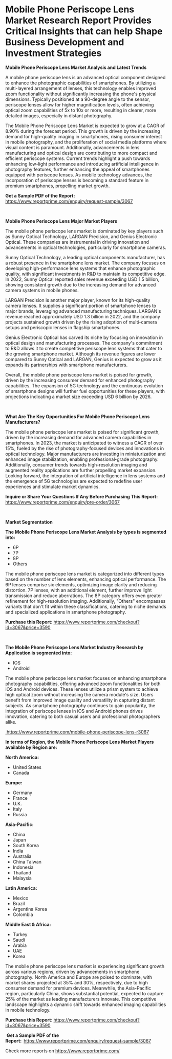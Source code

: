 <p><h1>Mobile Phone Periscope Lens Market Research Report Provides Critical Insights that can help Shape Business Development and Investment Strategies</h1></p><p><strong>Mobile Phone Periscope Lens Market Analysis and Latest Trends</strong></p>
<p><p>A mobile phone periscope lens is an advanced optical component designed to enhance the photographic capabilities of smartphones. By utilizing a multi-layered arrangement of lenses, this technology enables improved zoom functionality without significantly increasing the phone's physical dimensions. Typically positioned at a 90-degree angle to the sensor, periscope lenses allow for higher magnification levels, often achieving optical zoom capabilities of 5x to 10x or more, resulting in clearer, more detailed images, especially in distant photography.</p><p>The Mobile Phone Periscope Lens Market is expected to grow at a CAGR of 8.90% during the forecast period. This growth is driven by the increasing demand for high-quality imaging in smartphones, rising consumer interest in mobile photography, and the proliferation of social media platforms where visual content is paramount. Additionally, advancements in lens manufacturing and optical design are contributing to more compact and efficient periscope systems. Current trends highlight a push towards enhancing low-light performance and introducing artificial intelligence in photography features, further enhancing the appeal of smartphones equipped with periscope lenses. As mobile technology advances, the incorporation of periscope lenses is becoming a standard feature in premium smartphones, propelling market growth.</p></p>
<p><strong>Get a Sample PDF of the Report:&nbsp;</strong> <a href="https://www.reportprime.com/enquiry/request-sample/3067?utm_campaign=2294&utm_medium=2&utm_source=Github&utm_content=ia&utm_term=18032025&utm_id=mobile-phone-periscope-lens">https://www.reportprime.com/enquiry/request-sample/3067</a></p>
<p>&nbsp;</p>
<p><strong>Mobile Phone Periscope Lens Major Market Players</strong></p>
<p><p>The mobile phone periscope lens market is dominated by key players such as Sunny Optical Technology, LARGAN Precision, and Genius Electronic Optical. These companies are instrumental in driving innovation and advancements in optical technologies, particularly for smartphone cameras.</p><p>Sunny Optical Technology, a leading optical components manufacturer, has a robust presence in the smartphone lens market. The company focuses on developing high-performance lens systems that enhance photographic quality, with significant investments in R&D to maintain its competitive edge. In 2022, Sunny Optical reported sales revenue exceeding USD 1.5 billion, showing consistent growth due to the increasing demand for advanced camera systems in mobile phones.</p><p>LARGAN Precision is another major player, known for its high-quality camera lenses. It supplies a significant portion of smartphone lenses to major brands, leveraging advanced manufacturing techniques. LARGAN's revenue reached approximately USD 1.3 billion in 2022, and the company projects sustained growth driven by the rising adoption of multi-camera setups and periscopic lenses in flagship smartphones.</p><p>Genius Electronic Optical has carved its niche by focusing on innovation in optical design and manufacturing processes. The company's commitment to R&D allows it to create competitive periscope lens systems that cater to the growing smartphone market. Although its revenue figures are lower compared to Sunny Optical and LARGAN, Genius is expected to grow as it expands its partnerships with smartphone manufacturers.</p><p>Overall, the mobile phone periscope lens market is poised for growth, driven by the increasing consumer demand for enhanced photography capabilities. The expansion of 5G technology and the continuous evolution of smartphone designs will further fuel opportunities for these players, with projections indicating a market size exceeding USD 6 billion by 2026.</p></p>
<p>&nbsp;</p>
<p><strong>What Are The Key Opportunities For Mobile Phone Periscope Lens Manufacturers?</strong></p>
<p><p>The mobile phone periscope lens market is poised for significant growth, driven by the increasing demand for advanced camera capabilities in smartphones. In 2023, the market is anticipated to witness a CAGR of over 15%, fueled by the rise of photography-focused devices and innovations in optical technology. Major manufacturers are investing in miniaturization and enhanced image stabilization, enabling professional-grade photography. Additionally, consumer trends towards high-resolution imaging and augmented reality applications are further propelling market expansion. Looking forward, the integration of artificial intelligence in lens systems and the emergence of 5G technologies are expected to redefine user experiences and stimulate market dynamics.</p></p>
<p><strong>Inquire or Share Your Questions If Any Before Purchasing This Report:</strong> <a href="https://www.reportprime.com/enquiry/pre-order/3067?utm_campaign=2294&utm_medium=2&utm_source=Github&utm_content=ia&utm_term=18032025&utm_id=mobile-phone-periscope-lens">https://www.reportprime.com/enquiry/pre-order/3067</a></p>
<p>&nbsp;</p>
<p><strong>Market Segmentation</strong></p>
<p><strong>The Mobile Phone Periscope Lens Market Analysis by types is segmented into:</strong></p>
<p><ul><li>6P</li><li>7P</li><li>8P</li><li>Others</li></ul></p>
<p><p>The mobile phone periscope lens market is categorized into different types based on the number of lens elements, enhancing optical performance. The 6P lenses comprise six elements, optimizing image clarity and reducing distortion. 7P lenses, with an additional element, further improve light transmission and reduce aberrations. The 8P category offers even greater refinement for high-resolution imaging. Additionally, "Others" encompasses variants that don't fit within these classifications, catering to niche demands and specialized applications in smartphone photography.</p></p>
<p><strong>Purchase this Report:&nbsp;</strong><a href="https://www.reportprime.com/checkout?id=3067&price=3590&utm_campaign=2294&utm_medium=2&utm_source=Github&utm_content=ia&utm_term=18032025&utm_id=mobile-phone-periscope-lens">https://www.reportprime.com/checkout?id=3067&price=3590</a></p>
<p>&nbsp;</p>
<p><strong>The Mobile Phone Periscope Lens Market Industry Research by Application is segmented into:</strong></p>
<p><ul><li>IOS</li><li>Android</li></ul></p>
<p><p>The mobile phone periscope lens market focuses on enhancing smartphone photography capabilities, offering advanced zoom functionalities for both iOS and Android devices. These lenses utilize a prism system to achieve high optical zoom without increasing the camera module's size. Users benefit from improved image quality and versatility in capturing distant subjects. As smartphone photography continues to gain popularity, the integration of periscope lenses in iOS and Android phones drives innovation, catering to both casual users and professional photographers alike.</p></p>
<p><a href="https://www.reportprime.com/mobile-phone-periscope-lens-r3067?utm_campaign=2294&utm_medium=2&utm_source=Github&utm_content=ia&utm_term=18032025&utm_id=mobile-phone-periscope-lens">&nbsp;https://www.reportprime.com/mobile-phone-periscope-lens-r3067</a></p>
<p><strong>In terms of Region, the Mobile Phone Periscope Lens Market Players available by Region are:</strong></p>
<p>
    <p> <strong> North America: </strong>
        <ul>
            <li>United States</li>
            <li>Canada</li>
        </ul>
        </p> 
    <p> <strong> Europe: </strong>
        <ul>
            <li>Germany</li>
            <li>France</li>
            <li>U.K.</li>
            <li>Italy</li>
            <li>Russia</li>
        </ul>
        </p> 
    <p> <strong> Asia-Pacific: </strong>
        <ul>
            <li>China</li>
            <li>Japan</li>
            <li>South Korea</li>
            <li>India</li>
            <li>Australia</li>
            <li>China Taiwan</li>
            <li>Indonesia</li>
            <li>Thailand</li>
            <li>Malaysia</li>
        </ul>
        </p> 
    <p> <strong> Latin America: </strong>
        <ul>
            <li>Mexico</li>
            <li>Brazil</li>
            <li>Argentina Korea</li>
            <li>Colombia</li>
        </ul>
        </p> 
    <p> <strong> Middle East & Africa: </strong>
        <ul>
            <li>Turkey</li>
            <li>Saudi</li>
            <li>Arabia</li>
            <li>UAE</li>
            <li>Korea</li>
        </ul>
    </p>
    </p>
<p><p>The mobile phone periscope lens market is experiencing significant growth across various regions, driven by advancements in smartphone photography. North America and Europe are poised to dominate, with market shares projected at 35% and 30%, respectively, due to high consumer demand for premium devices. Meanwhile, the Asia-Pacific region, particularly China, shows substantial potential, expected to capture 25% of the market as leading manufacturers innovate. This competitive landscape highlights a dynamic shift towards enhanced imaging capabilities in mobile technology.</p></p>
<p><strong>Purchase this Report: </strong><a href="https://www.reportprime.com/checkout?id=3067&price=3590&utm_campaign=2294&utm_medium=2&utm_source=Github&utm_content=ia&utm_term=18032025&utm_id=mobile-phone-periscope-lens">https://www.reportprime.com/checkout?id=3067&price=3590</a></p>
<p>&nbsp;<strong>Get a Sample PDF of the Report:&nbsp;&nbsp;</strong><a href="https://www.reportprime.com/enquiry/request-sample/3067?utm_campaign=2294&utm_medium=2&utm_source=Github&utm_content=ia&utm_term=18032025&utm_id=mobile-phone-periscope-lens">https://www.reportprime.com/enquiry/request-sample/3067</a></p>
<p><strong></strong></p>
<p>Check more reports on <a href="https://www.reportprime.com/?utm_campaign=2294&utm_medium=2&utm_source=Github&utm_content=ia&utm_term=18032025&utm_id=mobile-phone-periscope-lens">https://www.reportprime.com/</a></p>